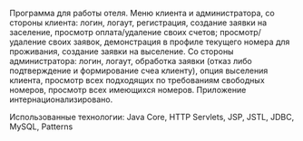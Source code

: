 Программа для работы отеля. Меню клиента и администратора, со стороны клиента: логин, логаут, регистрация, создание заявки на заселение, просмотр оплата/удаление своих счетов; просмотр/удаление своих заявок, демонстрация в профиле текущего номера для проживания, создание заявки на выселение. Со стороны администратора: логин, логаут, обработка заявки (отказ либо подтверждение и формирование счеа клиенту), опция выселения клиента, просмотр всех подходящих по требованиям свободных номеров, просмотр всех имеющихся номеров. Приложение интернационализировано.

Использованные технологии: Java Core, HTTP Servlets, JSP, JSTL, JDBC, MySQL, Patterns

